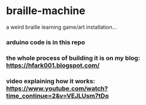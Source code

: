 # braille-machine
a weird braille learning game/art installation... 

### arduino code is in this repo

### the whole process of building it is on my blog: https://hfark001.blogspot.com/ 

### video explaining how it works: https://www.youtube.com/watch?time_continue=2&v=VEJLUsm7tDo
